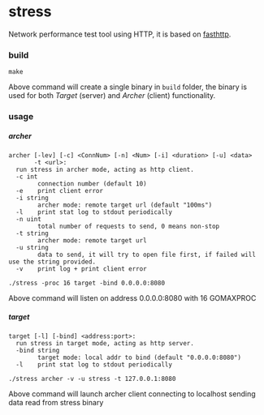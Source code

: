 # stress
Network performance test tool using HTTP, it is based on [fasthttp](https://github.com/valyala/fasthttp).

### build

	make

Above command will create a single binary in `build` folder, the binary is used for both *Target* (server) and *Archer* (client) functionality.

### usage

##### archer

	archer [-lev] [-c] <ConnNum> [-n] <Num> [-i] <duration> [-u] <data>
	       -t <url>:
	  run stress in archer mode, acting as http client.
	  -c int
	    	connection number (default 10)
	  -e	print client error
	  -i string
	    	archer mode: remote target url (default "100ms")
	  -l	print stat log to stdout periodically
	  -n uint
	    	total number of requests to send, 0 means non-stop
	  -t string
	    	archer mode: remote target url
	  -u string
	    	data to send, it will try to open file first, if failed will use the string provided.
	  -v	print log + print client error

`./stress -proc 16 target -bind 0.0.0.0:8080`

Above command will listen on address 0.0.0.0:8080 with 16 GOMAXPROC

##### target

	target [-l] [-bind] <address:port>:
	  run stress in target mode, acting as http server.
	  -bind string
	    	target mode: local addr to bind (default "0.0.0.0:8080")
	  -l	print stat log to stdout periodically

`./stress archer -v -u stress -t 127.0.0.1:8080`

Above command will launch archer client connecting to localhost sending data read from stress binary
